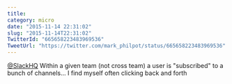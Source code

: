 ```yaml
---
title: 
category: micro
date: "2015-11-14 22:31:02"
slug: "2015-11-14T22:31:02"
TwitterId: "665658223483969536"
TweetUrl: "https://twitter.com/mark_philpot/status/665658223483969536"
---
```


[@SlackHQ](https://twitter.com/SlackHQ) Within a given team (not cross team) a
user is "subscribed" to a bunch of channels... I find myself often clicking back
and forth
